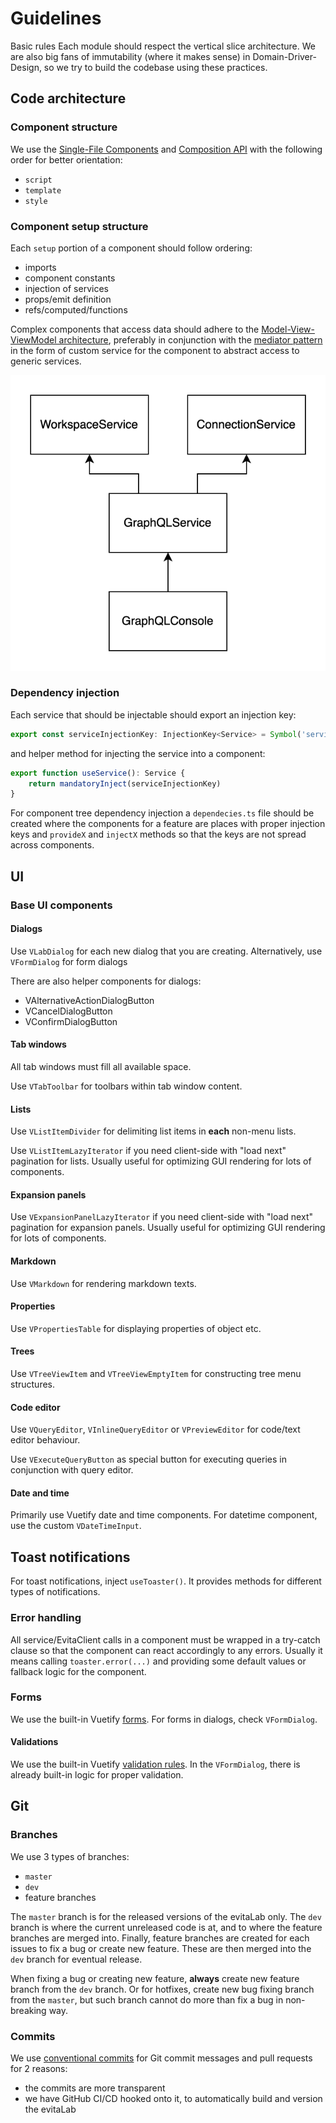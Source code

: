 # Guidelines

Basic rules
Each module should respect the vertical slice architecture.
We are also big fans of immutability (where it makes sense) in Domain-Driver-Design, so we try to build the codebase using
these practices.

## Code architecture

### Component structure

We use the [Single-File Components](https://vuejs.org/guide/scaling-up/sfc.html) and
[Composition API](https://vuejs.org/api/composition-api-setup.html#composition-api-setup) with the following order for
better orientation:

- `script`
- `template`
- `style`

### Component setup structure

Each `setup` portion of a component should follow ordering:

- imports
- component constants
- injection of services
- props/emit definition
- refs/computed/functions

Complex components that access data should adhere to the [Model-View-ViewModel architecture](https://en.wikipedia.org/wiki/Model%E2%80%93view%E2%80%93viewmodel),
preferably in conjunction with the [mediator pattern](https://en.wikipedia.org/wiki/Mediator_pattern) in the form of
custom service for the component to abstract access to generic services.

![Component-service hierarchy](assets/component-service-hierarchy.svg)

### Dependency injection

Each service that should be injectable should export an injection key:

```ts
export const serviceInjectionKey: InjectionKey<Service> = Symbol('service')
```

and helper method for injecting the service into a component:

```ts
export function useService(): Service {
    return mandatoryInject(serviceInjectionKey)
}
```

For component tree dependency injection a `dependecies.ts` file should be created where the components for a feature are
places with proper injection keys and `provideX` and `injectX` methods so that the keys are not spread across components.

## UI

### Base UI components

#### Dialogs

Use `VLabDialog` for each new dialog that you are creating. Alternatively, use `VFormDialog` for form dialogs 

There are also helper components for dialogs:

- VAlternativeActionDialogButton
- VCancelDialogButton
- VConfirmDialogButton

#### Tab windows

All tab windows must fill all available space.

Use `VTabToolbar` for toolbars within tab window content.

#### Lists

Use `VListItemDivider` for delimiting list items in **each** non-menu lists.

Use `VListItemLazyIterator` if you need client-side with "load next" pagination for lists. Usually useful for
optimizing GUI rendering for lots of components.

#### Expansion panels

Use `VExpansionPanelLazyIterator` if you need client-side with "load next" pagination for expansion panels. Usually useful for
optimizing GUI rendering for lots of components.

#### Markdown

Use `VMarkdown` for rendering markdown texts.

#### Properties

Use `VPropertiesTable` for displaying properties of object etc.

#### Trees

Use `VTreeViewItem` and `VTreeViewEmptyItem` for constructing tree menu structures.

#### Code editor

Use `VQueryEditor`, `VInlineQueryEditor` or `VPreviewEditor` for code/text editor behaviour.

Use `VExecuteQueryButton` as special button for executing queries in conjunction with query editor.

#### Date and time

Primarily use Vuetify date and time components. For datetime component, use the custom `VDateTimeInput`.

## Toast notifications

For toast notifications, inject `useToaster()`. It provides methods for different types of notifications.

### Error handling

All service/EvitaClient calls in a component must be wrapped in a try-catch clause so that the component can react 
accordingly to any errors. Usually it means calling `toaster.error(...)` and providing some default values or fallback
logic for the component.

### Forms

We use the built-in Vuetify [forms](https://vuetifyjs.com/en/components/forms/). For forms in dialogs, check `VFormDialog`.

#### Validations

We use the built-in Vuetify [validation rules](https://vuetifyjs.com/en/components/forms/#rules). In the `VFormDialog`,
there is already built-in logic for proper validation.

## Git

### Branches

We use 3 types of branches:

- `master`
- `dev`
- feature branches

The `master` branch is for the released versions of the evitaLab only. The `dev` branch is where the current unreleased
code is at, and to where the feature branches are merged into. Finally, feature branches are created for each issues
to fix a bug or create new feature. These are then merged into the `dev` branch for eventual release.

When fixing a bug or creating new feature, **always** create new feature branch from the `dev` branch. Or for hotfixes,
create new bug fixing branch from the `master`, but such branch cannot do more than fix a bug in non-breaking way.

### Commits

We use [conventional commits](https://www.conventionalcommits.org/en/v1.0.0/) for Git commit messages and pull requests
for 2 reasons:

- the commits are more transparent
- we have GitHub CI/CD hooked onto it, to automatically build and version the evitaLab